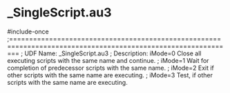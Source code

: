 # _SingleScript.au3
#include-once ;============================================================================================================== ; UDF Name:         _SingleScript.au3 ; Description:      iMode=0  Close all executing scripts with the same name and continue. ;                   iMode=1  Wait for completion of predecessor scripts with the same name. ;                   iMode=2  Exit if other scripts with the same name are executing. ;                   iMode=3  Test, if other scripts with the same name are executing.
